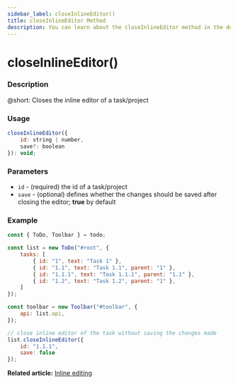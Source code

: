 ```yaml
---
sidebar_label: closeInlineEditor()
title: closeInlineEditor Method
description: You can learn about the closeInlineEditor method in the documentation of the DHTMLX JavaScript To Do List library. Browse developer guides and API reference, try out code examples and live demos, and download a free 30-day evaluation version of DHTMLX To Do List.
---
```


# closeInlineEditor()

### Description

@short: Closes the inline editor of a task/project

### Usage

~~~js
closeInlineEditor({
    id: string | number,
    save?: boolean
}): void;
~~~

### Parameters

- `id` - (required) the id of a task/project
- `save` - (optional) defines whether the changes should be saved after closing the editor; **true** by default

### Example

~~~js {17-20}
const { ToDo, Toolbar } = todo;

const list = new ToDo("#root", {
    tasks: [
        { id: "1", text: "Task 1" },
        { id: "1.1", text: "Task 1.1", parent: "1" },
        { id: "1.1.1", text: "Task 1.1.1", parent: "1.1" },
        { id: "1.2", text: "Task 1.2", parent: "1" },
    ]
});

const toolbar = new Toolbar("#toolbar", {
    api: list.api,
});

// close inline editor of the task without saving the changes made
list.closeInlineEditor({ 
    id: "1.1.1",
    save: false
});
~~~

**Related article:** [Inline editing](guides/inline_editing.md)